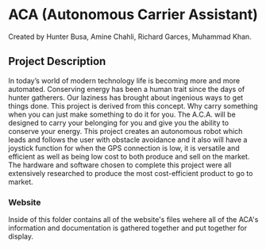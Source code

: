 # ACA (Autonomous Carrier Assistant)
Created by Hunter Busa, Amine Chahli, Richard Garces, Muhammad Khan.

## Project Description
In today’s world of modern technology life is becoming more and more automated.
Conserving energy has been a human trait since the days of hunter gatherers.
Our laziness has brought about ingenious ways to get things done.
This project is derived from this concept. Why carry something when you can just
make something to do it for you. The A.C.A. will be designed to carry your belonging for
you and give you the ability to conserve your energy. This project creates an autonomous
robot which leads and follows the user with obstacle avoidance and it also will have a
joystick function for when the GPS connection is low, it is versatile and efficient as well as being low
cost to both produce and sell on the market. The hardware and software chosen to complete
this project were all extensively researched to produce the most cost-efficient product
to go to market.
  
### Website
Inside of this folder contains all of the website's files wehere all of the ACA's information and documentation is gathered together and put together for display.
 
